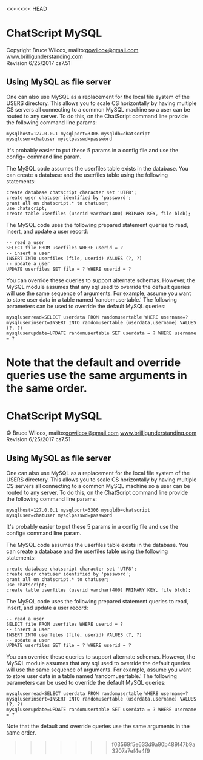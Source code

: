 <<<<<<< HEAD
# ChatScript MySQL

Copyright Bruce Wilcox, mailto:gowilcox@gmail.com www.brilligunderstanding.com
<br>Revision 6/25/2017 cs7.51

## Using MySQL as file server

One can also use MySQL as a replacement for the local file system of the USERS directory.
This allows you to scale CS horizontally by having multiple CS servers all connecting to
a common MySQL machine so a user can be routed to any server. To do this, on the ChatScript
command line provide the following command line params:
```
mysqlhost=127.0.0.1 mysqlport=3306 mysqldb=chatscript mysqluser=chatuser mysqlpasswd=password
```
It's probably easier to put these 5 params in a config file and use the config= command line param.

The MySQL code assumes the userfiles table exists in the database.  You can create a database and
the userfiles table using the following statements:
```
create database chatscript character set 'UTF8';
create user chatuser identified by 'password';
grant all on chatscript.* to chatuser;
use chatscript;
create table userfiles (userid varchar(400) PRIMARY KEY, file blob);
```

The MySQL code uses the following prepared statement queries to read, insert, and update a user record:
```
-- read a user
SELECT file FROM userfiles WHERE userid = ?
-- insert a user
INSERT INTO userfiles (file, userid) VALUES (?, ?)
-- update a user
UPDATE userfiles SET file = ? WHERE userid = ?
```

You can override these queries to support alternate schemas.  However, the MySQL module
assumes that any sql used to override the default queries will use the same sequence of arguments.
For example, assume you want to store user data in a table named 'randomusertable.' The following
parameters can be used to override the default MySQL queries:
```
mysqluserread=SELECT userdata FROM randomusertable WHERE username=?
mysqluserinsert=INSERT INTO randomusertable (userdata,username) VALUES (?, ?)
mysqluserupdate=UPDATE randomusertable SET userdata = ? WHERE username = ?
```

Note that the default and override queries use the same arguments in the same order.
=======
# ChatScript MySQL

© Bruce Wilcox, mailto:gowilcox@gmail.com www.brilligunderstanding.com
<br>Revision 6/25/2017 cs7.51

## Using MySQL as file server

One can also use MySQL as a replacement for the local file system of the USERS directory.
This allows you to scale CS horizontally by having multiple CS servers all connecting to
a common MySQL machine so a user can be routed to any server. To do this, on the ChatScript
command line provide the following command line params:
```
mysqlhost=127.0.0.1 mysqlport=3306 mysqldb=chatscript mysqluser=chatuser mysqlpasswd=password
```
It's probably easier to put these 5 params in a config file and use the config= command line param.

The MySQL code assumes the userfiles table exists in the database.  You can create a database and
the userfiles table using the following statements:
```
create database chatscript character set 'UTF8';
create user chatuser identified by 'password';
grant all on chatscript.* to chatuser;
use chatscript;
create table userfiles (userid varchar(400) PRIMARY KEY, file blob);
```

The MySQL code uses the following prepared statement queries to read, insert, and update a user record:
```
-- read a user
SELECT file FROM userfiles WHERE userid = ?
-- insert a user
INSERT INTO userfiles (file, userid) VALUES (?, ?)
-- update a user
UPDATE userfiles SET file = ? WHERE userid = ?
```

You can override these queries to support alternate schemas.  However, the MySQL module
assumes that any sql used to override the default queries will use the same sequence of arguments.
For example, assume you want to store user data in a table named 'randomusertable.' The following
parameters can be used to override the default MySQL queries:
```
mysqluserread=SELECT userdata FROM randomusertable WHERE username=?
mysqluserinsert=INSERT INTO randomusertable (userdata,username) VALUES (?, ?)
mysqluserupdate=UPDATE randomusertable SET userdata = ? WHERE username = ?
```

Note that the default and override queries use the same arguments in the same order.
>>>>>>> f03569f5e633d9a90b489f47b9a3207a7ef4e4f9
